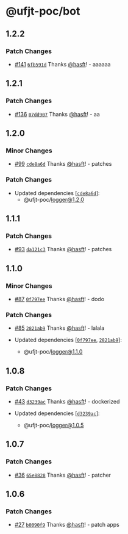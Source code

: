 # @ufjt-poc/bot

## 1.2.2

### Patch Changes

- [#141](https://github.com/hasft/ufjt-poc/pull/141) [`6fb591d`](https://github.com/hasft/ufjt-poc/commit/6fb591de1cd4bf4e49efd367696ba3d929325ed2) Thanks [@hasft](https://github.com/hasft)! - aaaaaa

## 1.2.1

### Patch Changes

- [#136](https://github.com/hasft/ufjt-poc/pull/136) [`07dd907`](https://github.com/hasft/ufjt-poc/commit/07dd9074e3f89e0aea03e04684b3ce1c7c2f68b4) Thanks [@hasft](https://github.com/hasft)! - aa

## 1.2.0

### Minor Changes

- [#99](https://github.com/hasft/ufjt-poc/pull/99) [`cde8a6d`](https://github.com/hasft/ufjt-poc/commit/cde8a6d6398af01eee6938028cbb1283f676b119) Thanks [@hasft](https://github.com/hasft)! - patches

### Patch Changes

- Updated dependencies [[`cde8a6d`](https://github.com/hasft/ufjt-poc/commit/cde8a6d6398af01eee6938028cbb1283f676b119)]:
  - @ufjt-poc/logger@1.2.0

## 1.1.1

### Patch Changes

- [#93](https://github.com/hasft/ufjt-poc/pull/93) [`da121c3`](https://github.com/hasft/ufjt-poc/commit/da121c3b5bba57411e0bc22b859bfde0a7adec97) Thanks [@hasft](https://github.com/hasft)! - patches

## 1.1.0

### Minor Changes

- [#87](https://github.com/hasft/ufjt-poc/pull/87) [`0f797ee`](https://github.com/hasft/ufjt-poc/commit/0f797ee197a8b17a73cb1a113e708c7b5931fc0e) Thanks [@hasft](https://github.com/hasft)! - dodo

### Patch Changes

- [#85](https://github.com/hasft/ufjt-poc/pull/85) [`2821ab9`](https://github.com/hasft/ufjt-poc/commit/2821ab9f4ea297fc3d65c20e4926b9d013cfa1d5) Thanks [@hasft](https://github.com/hasft)! - lalala

- Updated dependencies [[`0f797ee`](https://github.com/hasft/ufjt-poc/commit/0f797ee197a8b17a73cb1a113e708c7b5931fc0e), [`2821ab9`](https://github.com/hasft/ufjt-poc/commit/2821ab9f4ea297fc3d65c20e4926b9d013cfa1d5)]:
  - @ufjt-poc/logger@1.1.0

## 1.0.8

### Patch Changes

- [#43](https://github.com/hasft/ufjt-poc/pull/43) [`d3239ac`](https://github.com/hasft/ufjt-poc/commit/d3239ac5d936bd4b553f1e6cf4737db07da0465b) Thanks [@hasft](https://github.com/hasft)! - dockerized

- Updated dependencies [[`d3239ac`](https://github.com/hasft/ufjt-poc/commit/d3239ac5d936bd4b553f1e6cf4737db07da0465b)]:
  - @ufjt-poc/logger@1.0.5

## 1.0.7

### Patch Changes

- [#36](https://github.com/hasft/ufjt-poc/pull/36) [`65e8828`](https://github.com/hasft/ufjt-poc/commit/65e88287840d822ee3dd3857ed670808ab64c45f) Thanks [@hasft](https://github.com/hasft)! - patcher

## 1.0.6

### Patch Changes

- [#27](https://github.com/hasft/ufjt-poc/pull/27) [`b0090f9`](https://github.com/hasft/ufjt-poc/commit/b0090f9e0b7b5f8369db7aecff34c1a0b6fab4f1) Thanks [@hasft](https://github.com/hasft)! - patch apps
